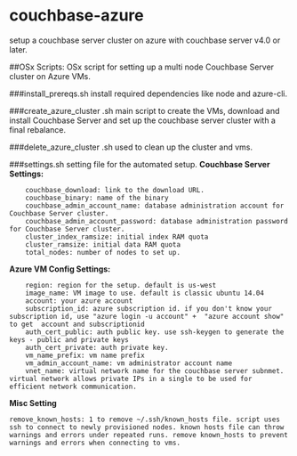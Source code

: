 # couchbase-azure
setup a couchbase server cluster on azure with couchbase server v4.0 or later. 

##OSx Scripts: 
OSx script for setting up a multi node Couchbase Server cluster on Azure VMs.

###install_prereqs.sh
install required dependencies like node and azure-cli.

###create_azure_cluster .sh
main script to create the VMs, download and install Couchbase Server and set up the couchbase server cluster with a final rebalance.

###delete_azure_cluster .sh
used to clean up the cluster and vms.

###settings.sh
setting file for the automated setup.
**Couchbase Server Settings:**
````
    couchbase_download: link to the download URL.
    couchbase_binary: name of the binary
    couchbase_admin_account_name: database administration account for Couchbase Server cluster.
    couchbase_admin_account_password: database administration password for Couchbase Server cluster.
    cluster_index_ramsize: initial index RAM quota
    cluster_ramsize: initial data RAM quota
    total_nodes: number of nodes to set up.
````

**Azure VM Config Settings:**
````
    region: region for the setup. default is us-west
    image_name: VM image to use. default is classic ubuntu 14.04
    account: your azure account
    subscription_id: azure subscription id. if you don't know your subscription id, use "azure login -u account" +  "azure account show" to get  account and subscriptionid 
    auth_cert_public: auth public key. use ssh-keygen to generate the keys - public and private keys
    auth_cert_private: auth private key. 
    vm_name_prefix: vm name prefix
    vm_admin_account_name: vm administrator account name
    vnet_name: virtual network name for the couchbase server subnmet. virtual network allows private IPs in a single to be used for efficient network communication. 
````
**Misc Setting**
````
remove_known_hosts: 1 to remove ~/.ssh/known_hosts file. script uses ssh to connect to newly provisioned nodes. known hosts file can throw warnings and errors under repeated runs. remove known_hosts to prevent warnings and errors when connecting to vms.
````
